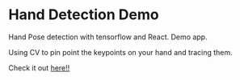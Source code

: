 # Hand Detection Demo
Hand Pose detection with tensorflow and React.
Demo app.

Using CV to pin point the keypoints on your hand and tracing them.

Check it out [here!!](https://hand-detect-demo.herokuapp.com/)
